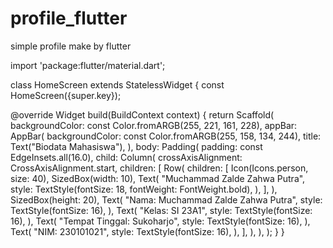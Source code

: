 # profile_flutter
simple profile make by flutter 

import 'package:flutter/material.dart';

class HomeScreen extends StatelessWidget {
  const HomeScreen({super.key});

  @override
  Widget build(BuildContext context) {
    return Scaffold(
      backgroundColor: const Color.fromARGB(255, 221, 161, 228),
      appBar: AppBar(
        backgroundColor: const Color.fromARGB(255, 158, 134, 244),
        title: Text("Biodata Mahasiswa"),
      ),
      body: Padding(
        padding: const EdgeInsets.all(16.0),
        child: Column(
          crossAxisAlignment: CrossAxisAlignment.start,
          children: [
            Row(
              children: [
                Icon(Icons.person, size: 40),
                SizedBox(width: 10),
                Text(
                  "Muchammad Zalde Zahwa Putra",
                  style: TextStyle(fontSize: 18, fontWeight: FontWeight.bold),
                ),
              ],
            ),
            SizedBox(height: 20),
            Text(
              "Nama: Muchammad Zalde Zahwa Putra",
              style: TextStyle(fontSize: 16),
            ),
            Text(
              "Kelas: SI 23A1",
              style: TextStyle(fontSize: 16),
            ),
            Text(
              "Tempat Tinggal: Sukoharjo",
              style: TextStyle(fontSize: 16),
            ),
            Text(
              "NIM: 230101021",
              style: TextStyle(fontSize: 16),
            ),
          ],
        ),
      ),
    );
  }
}
